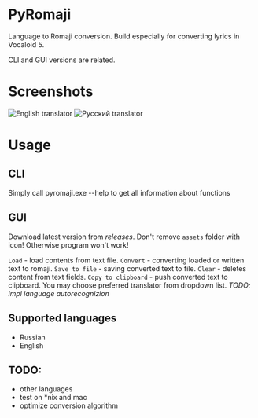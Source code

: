 # PyRomaji
Language to Romaji conversion.
Build especially for converting lyrics in Vocaloid 5.

CLI and GUI versions are related.

# Screenshots
![English translator](https://downloader.disk.yandex.ru/preview/1f629a3147244e045cc46ea8a649ba7a0362ae95229b5cd5136a31fd91a90242/5d7edff1/WDe2J76E5ViSd2esulrLtVLgj_2niKO8mgXN9q4LoF-uMdJcAoycmm4X7w_6WlHhh-Zeg4rgLTkILpapIZYM7A%3D%3D?uid=0&filename=2019-09-15_23-58-31.png&disposition=inline&hash=&limit=0&content_type=image%2Fpng&owner_uid=0&tknv=v2&size=2560x898)
![Русский translator](https://downloader.disk.yandex.ru/preview/f2b27c2523f6c1e55cc4e157b3495e022c5d376af4f4e6b131ab54e85eb81217/5d7edfbb/HdpfW6R2NFsFeXItS5UMfriypHoZ-4OYnOpGt4vGFst0-HQThFQR881_0_23QctN1Aue0WuYYWuHT1L9tehOjQ%3D%3D?uid=0&filename=2019-09-16_00-01-58.png&disposition=inline&hash=&limit=0&content_type=image%2Fpng&owner_uid=0&tknv=v2&size=2560x898)

# Usage

## CLI
Simply call pyromaji.exe --help to get all information about functions

## GUI
Download latest version from *releases*.
Don't remove `assets` folder with icon! Otherwise program won't work!

`Load` - load contents from text file.
`Convert` - converting loaded or written text to romaji.
`Save to file` - saving converted text to file.
`Clear` - deletes content from text fields.
`Copy to clipboard` - push converted text to clipboard.
You may choose preferred translator from dropdown list. *TODO: impl language autorecognizion*

## Supported languages
- Russian
- English

## TODO:
- other languages
- test on *nix and mac
- optimize conversion algorithm
